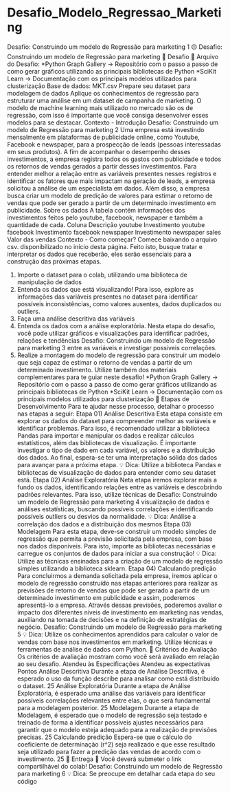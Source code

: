 # Desafio_Modelo_Regressao_Marketing

Desafio: Construindo um modelo de Regressão para marketing 1
🟡
Desafio: Construindo um modelo
de Regressão para marketing
🚀 Desafio
📎 Arquivo do Desafio:
*Python Graph Gallery → Repositório com o passo a passo de como
gerar gráficos utilizando as principais bibliotecas de Python
*SciKit Learn → Documentação com os principais modelos utilizados
para clusterização
Base de dados:
MKT.csv
Prepare seu dataset para modelagem de dados
Aplique os conhecimentos de regressão para estruturar uma
análise em um dataset de campanha de marketing. O modelo de
machine learning mais utilizado no mercado são os de regressão,
com isso é importante que você consiga desenvolver esses
modelos para se destacar.
Contexto - Introdução
Desafio: Construindo um modelo de Regressão para marketing 2
Uma empresa está investindo mensalmente em plataformas de publicidade online,
como Youtube, Facebook e newspaper, para a prospecção de leads (pessoas
interessadas em seus produtos). A fim de acompanhar o desempenho desses
investimentos, a empresa registra todos os gastos com publicidade e todos os retornos
de vendas gerados a partir desses investimentos.
Para entender melhor a relação entre as variáveis presentes nesses registros e
identificar os fatores que mais impactam na geração de leads, a empresa solicitou a
análise de um especialista em dados. Além disso, a empresa busca criar um
modelo de predição de valores para estimar o retorno de vendas que pode ser gerado
a partir de um determinado investimento em publicidade.
Sobre os dados
A tabela contém informações dos investimentos feitos pelo youtube, facebook,
newspaper e também a quantidade de cada.
Coluna Descrição
youtube Investimento youtube
facebook Investimento facebook
newspaper Investimento newspaper
sales Valor das vendas
Contexto - Como começar?
Comece baixando o arquivo csv. disponibilizado no início desta página. Feito isto,
busque tratar e interpretar os dados que receberão, eles serão essenciais para a
construção das próximas etapas.
1. Importe o dataset para o colab, utilizando uma biblioteca de manipulação de dados
2. Entenda os dados que está visualizando! Para isso, explore as informações das
variáveis presentes no dataset para identificar possíveis inconsistências, como
valores ausentes, dados duplicados ou outliers.
3. Faça uma análise descritiva das variáveis
4. Entenda os dados com a análise exploratória. Nesta etapa do desafio, você pode
utilizar gráficos e visualizações para identificar padrões, relações e tendências
Desafio: Construindo um modelo de Regressão para marketing 3
entre as variáveis e investigar possíveis correlações.
5. Realize a montagem do modelo de regressão para construir um modelo que seja
capaz de estimar o retorno de vendas a partir de um determinado investimento.
Utilize também dos materiais complementares para te guiar neste desafio!
*Python Graph Gallery → Repositório com o passo a passo de como gerar gráficos
utilizando as principais bibliotecas de Python
*SciKit Learn → Documentação com os principais modelos utilizados para
clusterização
🎯 Etapas de Desenvolvimento
Para te ajudar nesse processo, detalhar o processo nas etapas a seguir:
Etapa 01) Análise Descritiva
Esta etapa consiste em explorar os dados do dataset para compreender melhor as
variáveis e identificar problemas. Para isso, é recomendado utilizar a biblioteca
Pandas para importar e manipular os dados e realizar cálculos estatísticos, além das
bibliotecas de visualização.
É importante investigar o tipo de dado em cada variável, os valores e a distribuição dos
dados. Ao final, espera-se ter uma interpretação sólida dos dados para avançar para a
próxima etapa.
💡 Dica: Utilize a biblioteca Pandas e bibliotecas de visualização de dados para
entender como seu dataset está.
Etapa 02) Análise Exploratória
Neta etapa iremos explorar mais a fundo os dados, identificando relações entre as
variáveis e descobrindo padrões relevantes. Para isso, utilize técnicas de
Desafio: Construindo um modelo de Regressão para marketing 4
visualização de dados e análises estatísticas, buscando possíveis correlações e
identificando possíveis outliers ou desvios da normalidade.
💡 Dica: Análise a correlação dos dados e a distribuição dos mesmos
Etapa 03) Modelagem
Para esta etapa, deve-se construir um modelo simples de regressão que permita a
previsão solicitada pela empresa, com base nos dados disponíveis. Para isto, importe
as bibliotecas necessárias e carregue os conjuntos de dados para iniciar a sua
construção!
💡 Dica: Utilize as técnicas ensinadas para a criação de um modelo de
regressão simples utilizando a biblioteca sklearn.
Etapa 04) Calculando predição
Para concluirmos a demanda solicitada pela empresa, iremos aplicar o modelo de
regressão construído nas etapas anteriores para realizar as previsões de retorno de
vendas que pode ser gerado a partir de um determinado investimento em publicidade e
assim, poderemos apresentá-lo a empresa.
Através dessas previsões, poderemos avaliar o impacto dos diferentes níveis de
investimento em marketing nas vendas, auxiliando na tomada de decisões e na
definição de estratégias de negócio.
Desafio: Construindo um modelo de Regressão para marketing 5
💡 Dica: Utilize os conhecimentos aprendidos para calcular o valor de vendas
com base nos investimentos em marketing. Utilize técnicas e ferramentas de
análise de dados com Python.
📝 Critérios de Avaliação
Os critérios de avaliação mostram como você será avaliado em relação ao seu desafio.
Atendeu às
Especificações
Atendeu as expectativas Pontos
Análise Descritiva
Durante a etapa de Análise Descritiva, é esperado o uso
da função describe para analisar como está distribuído o
dataset.
25
Análise
Exploratória
Durante a etapa de Análise Exploratória, é esperado
uma análise das variáveis para identificar possíveis
correlações relevantes entre elas, o que será
fundamental para a modelagem posterior.
25
Modelagem
Durante a etapa de Modelagem, é esperado que o
modelo de regressão seja testado e treinado de forma a
identificar possíveis ajustes necessários para garantir
que o modelo esteja adequado para a realização de
previsões precisas.
25
Calculando
predição
Espera-se que o cálculo do coeficiente de determinação
(r^2) seja realizado e que esse resultado seja utilizado
para fazer a predição das vendas de acordo com o
investimento.
25
📆 Entrega
📎 Você deverá submeter o link compartilhável do colab!
Desafio: Construindo um modelo de Regressão para marketing 6
💡 Dica: Se preocupe em detalhar cada etapa do seu código
